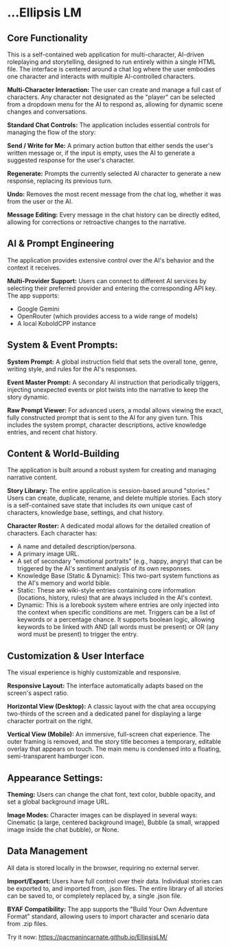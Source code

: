 # ...Ellipsis LM

## Core Functionality
This is a self-contained web application for multi-character, AI-driven roleplaying and storytelling, designed to run entirely within a single HTML file. The interface is centered around a chat log where the user embodies one character and interacts with multiple AI-controlled characters.

**Multi-Character Interaction:** The user can create and manage a full cast of characters. Any character not designated as the "player" can be selected from a dropdown menu for the AI to respond as, allowing for dynamic scene changes and conversations.

**Standard Chat Controls:** The application includes essential controls for managing the flow of the story:

**Send / Write for Me:** A primary action button that either sends the user's written message or, if the input is empty, uses the AI to generate a suggested response for the user's character.

**Regenerate:** Prompts the currently selected AI character to generate a new response, replacing its previous turn.

**Undo:** Removes the most recent message from the chat log, whether it was from the user or the AI.

**Message Editing:** Every message in the chat history can be directly edited, allowing for corrections or retroactive changes to the narrative.
## AI & Prompt Engineering
The application provides extensive control over the AI's behavior and the context it receives.

**Multi-Provider Support:** Users can connect to different AI services by selecting their preferred provider and entering the corresponding API key. The app supports:
- Google Gemini
- OpenRouter (which provides access to a wide range of models)
- A local KoboldCPP instance
## System & Event Prompts:

**System Prompt:** A global instruction field that sets the overall tone, genre, writing style, and rules for the AI's responses.

**Event Master Prompt:** A secondary AI instruction that periodically triggers, injecting unexpected events or plot twists into the narrative to keep the story dynamic.

**Raw Prompt Viewer:** For advanced users, a modal allows viewing the exact, fully constructed prompt that is sent to the AI for any given turn. This includes the system prompt, character descriptions, active knowledge entries, and recent chat history.
## Content & World-Building
The application is built around a robust system for creating and managing narrative content.

**Story Library:** The entire application is session-based around "stories." Users can create, duplicate, rename, and delete multiple stories. Each story is a self-contained save state that includes its own unique cast of characters, knowledge base, settings, and chat history.

**Character Roster:** A dedicated modal allows for the detailed creation of characters. Each character has:
- A name and detailed description/persona.
- A primary image URL.
- A set of secondary "emotional portraits" (e.g., happy, angry) that can be triggered by the AI's sentiment analysis of its own responses.
- Knowledge Base (Static & Dynamic): This two-part system functions as the AI's memory and world bible.
 - Static: These are wiki-style entries containing core information (locations, history, rules) that are always included in the AI's context.
 - Dynamic: This is a lorebook system where entries are only injected into the context when specific conditions are met. Triggers can be a list of keywords or a percentage chance. It supports boolean logic, allowing keywords to be linked with AND (all words must be present) or OR (any word must be present) to trigger the entry.
## Customization & User Interface
The visual experience is highly customizable and responsive.

**Responsive Layout:** The interface automatically adapts based on the screen's aspect ratio.

**Horizontal View (Desktop):** A classic layout with the chat area occupying two-thirds of the screen and a dedicated panel for displaying a large character portrait on the right.

**Vertical View (Mobile):** An immersive, full-screen chat experience. The outer framing is removed, and the story title becomes a temporary, editable overlay that appears on touch. The main menu is condensed into a floating, semi-transparent hamburger icon.
## Appearance Settings:

**Theming:** Users can change the chat font, text color, bubble opacity, and set a global background image URL.

**Image Modes:** Character images can be displayed in several ways: Cinematic (a large, centered background image), Bubble (a small, wrapped image inside the chat bubble), or None.
## Data Management
All data is stored locally in the browser, requiring no external server.

**Import/Export:** Users have full control over their data.
Individual stories can be exported to, and imported from, .json files.
The entire library of all stories can be saved to, or completely replaced by, a single .json file.

**BYAF Compatibility:** The app supports the "Build Your Own Adventure Format" standard, allowing users to import character and scenario data from .zip files.


Try it now:
https://pacmanincarnate.github.io/EllipsisLM/

